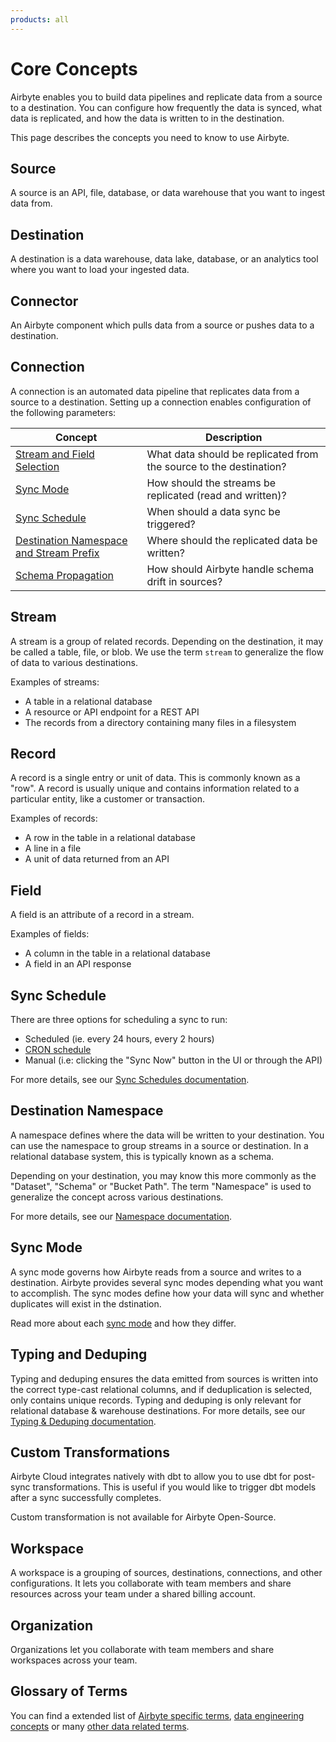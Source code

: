 ```yaml
---
products: all
---
```


# Core Concepts

Airbyte enables you to build data pipelines and replicate data from a source to a destination. You can configure how frequently the data is synced, what data is replicated, and how the data is written to in the destination.

This page describes the concepts you need to know to use Airbyte.

## Source

A source is an API, file, database, or data warehouse that you want to ingest data from.

## Destination

A destination is a data warehouse, data lake, database, or an analytics tool where you want to load your ingested data.

## Connector

An Airbyte component which pulls data from a source or pushes data to a destination.

## Connection

A connection is an automated data pipeline that replicates data from a source to a destination. Setting up a connection enables configuration of the following parameters:

| Concept                                                                                                                  | Description                                                        |
| ------------------------------------------------------------------------------------------------------------------------ | ------------------------------------------------------------------ |
| [Stream and Field Selection](/cloud/managing-airbyte-cloud/configuring-connections.md#modify-streams-in-your-connection) | What data should be replicated from the source to the destination? |
| [Sync Mode](/using-airbyte/core-concepts/sync-modes/README.md)                                                           | How should the streams be replicated (read and written)?           |
| [Sync Schedule](/using-airbyte/core-concepts/sync-schedules.md)                                                          | When should a data sync be triggered?                              |
| [Destination Namespace and Stream Prefix](/using-airbyte/core-concepts/namespaces.md)                                    | Where should the replicated data be written?                       |
| [Schema Propagation](using-airbyte/schema-change-management.md)                                                          | How should Airbyte handle schema drift in sources?                 |

## Stream

A stream is a group of related records. Depending on the destination, it may be called a table, file, or blob. We use the term `stream` to generalize the flow of data to various destinations.

Examples of streams:

- A table in a relational database
- A resource or API endpoint for a REST API
- The records from a directory containing many files in a filesystem

## Record

A record is a single entry or unit of data. This is commonly known as a "row". A record is usually unique and contains information related to a particular entity, like a customer or transaction.

Examples of records:

- A row in the table in a relational database
- A line in a file
- A unit of data returned from an API

## Field

A field is an attribute of a record in a stream.

Examples of fields:

- A column in the table in a relational database
- A field in an API response

## Sync Schedule

There are three options for scheduling a sync to run:

- Scheduled (ie. every 24 hours, every 2 hours)
- [CRON schedule](https://www.quartz-scheduler.org/documentation/quartz-2.3.0/tutorials/crontrigger.html)
- Manual \(i.e: clicking the "Sync Now" button in the UI or through the API\)

For more details, see our [Sync Schedules documentation](sync-schedules.md).

## Destination Namespace

A namespace defines where the data will be written to your destination. You can use the namespace to group streams in a source or destination. In a relational database system, this is typically known as a schema.

Depending on your destination, you may know this more commonly as the "Dataset", "Schema" or "Bucket Path". The term "Namespace" is used to generalize the concept across various destinations.

For more details, see our [Namespace documentation](namespaces.md).

## Sync Mode

A sync mode governs how Airbyte reads from a source and writes to a destination. Airbyte provides several sync modes depending what you want to accomplish. The sync modes define how your data will sync and whether duplicates will exist in the dstination.

Read more about each [sync mode](/using-airbyte/core-concepts/sync-modes/README.md) and how they differ.

## Typing and Deduping

Typing and deduping ensures the data emitted from sources is written into the correct type-cast relational columns, and if deduplication is selected, only contains unique records. Typing and deduping is only relevant for relational database & warehouse destinations. For more details, see our [Typing & Deduping documentation](/using-airbyte/core-concepts/typing-deduping).

## Custom Transformations

Airbyte Cloud integrates natively with dbt to allow you to use dbt for post-sync transformations. This is useful if you would like to trigger dbt models after a sync successfully completes.

Custom transformation is not available for Airbyte Open-Source.

## Workspace

A workspace is a grouping of sources, destinations, connections, and other configurations. It lets you collaborate with team members and share resources across your team under a shared billing account.

## Organization

Organizations let you collaborate with team members and share workspaces across your team.

## Glossary of Terms

You can find a extended list of [Airbyte specific terms](https://glossary.airbyte.com/term/airbyte-glossary-of-terms/), [data engineering concepts](https://glossary.airbyte.com/term/data-engineering-concepts) or many [other data related terms](https://glossary.airbyte.com/).
